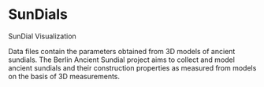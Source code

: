 SunDials
========

SunDial Visualization

Data files contain the parameters obtained from 3D models of ancient sundials. The Berlin Ancient 
Sundial project aims to collect and model ancient sundials and their construction properties as 
measured from models on the basis of 3D measurements.
